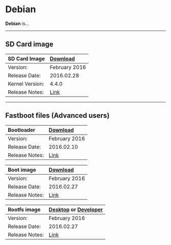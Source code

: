 # Debian

**Debian** is...

***

## SD Card image

|   SD Card Image    |    [Download](http://builds.96boards.org/releases/dragonboard410c/linaro/debian/latest/dragonboard410c_sdcard_install_debian-*.zip)    |
|:------------------|:-----------------------|
|Version:           |February 2016           |
|Release Date:      |2016.02.28              | 
|Kernel Version:    |4.4.0                   |
|Release Notes:     |[Link](http://builds.96boards.org/releases/dragonboard410c/linaro/debian/latest/)       |

***

## Fastboot files (Advanced users)

|   Bootloader    |    [Download](http://builds.96boards.org/releases/dragonboard410c/linaro/rescue/latest/dragonboard410c_bootloader_emmc_linux-*.zip)    |
|:------------------|:-----------------------|
|Version:           |February 2016           |
|Release Date:      |2016.02.10              | 
|Release Notes:     |[Link](http://builds.96boards.org/releases/dragonboard410c/linaro/rescue/latest/)      |

|   Boot image    |    [Download](http://builds.96boards.org/releases/dragonboard410c/linaro/debian/latest/boot-linaro-jessie-qcom-snapdragon-arm64-*.img.gz)    |
|:------------------|:-----------------------|
|Version:           |February 2016           |
|Release Date:      |2016.02.27              | 
|Release Notes:     |[Link](http://builds.96boards.org/releases/dragonboard410c/linaro/debian/latest/)      |

|   Rootfs image    |    [Desktop](http://builds.96boards.org/releases/dragonboard410c/linaro/debian/latest/linaro-jessie-alip-qcom-snapdragon-arm64-*.img.gz) or [Developer](http://builds.96boards.org/releases/dragonboard410c/linaro/debian/latest/linaro-jessie-developer-qcom-snapdragon-arm64-*.img.gz)   |
|:------------------|:----------------------------------|
|Version:           |February 2016                      |
|Release Date:      |2016.02.27                         | 
|Release Notes:     |[Link](http://builds.96boards.org/releases/dragonboard410c/linaro/debian/latest/)      |
